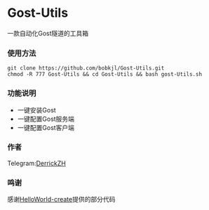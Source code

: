 # Gost-Utils
一款自动化Gost隧道的工具箱

### 使用方法
```shell
git clone https://github.com/bobkjl/Gost-Utils.git
chmod -R 777 Gost-Utils && cd Gost-Utils && bash gost-Utils.sh
```

### 功能说明
- 一键安装Gost
- 一键配置Gost服务端
- 一键配置Gost客户端
### 作者
Telegram:[DerrickZH](https://t.me/DerrickZH "DerrickZH")
### 鸣谢
感谢[HelloWorld-create](https://github.com/HelloWorld-create "HelloWorld-create")提供的部分代码